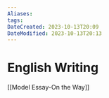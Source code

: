 ```yaml
---
Aliases: 
tags: 
DateCreated: 2023-10-13T20:09
DateModified: 2023-10-13T20:13
---
```

# English Writing

[[Model Essay-On the Way]]
